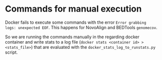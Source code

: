 # Commands for manual execution

Docker fails to execute some commands with the error `Error grabbing logs: unexpected EOF`.
This happens for NovoAlign and BEDTools `genomecov`.

So we are running the commands manually in the regarding docker container and write stats to a log file (`docker stats <container id> > <stats_file>`)
that are evaluated with the `docker_stats_log_to_runstats.py` script.
